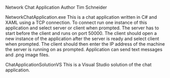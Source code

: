 Network Chat Application
Author Tim Schneider

NetworkChatApplication.exe
	This is a chat application written in C# and XAML using a TCP connection.
	To connect run one instance of this application and select server or client when prompted.
	The server has to start before the client and runs on port 50000. 
	The client should open a new instance of the application after the server is ready and select client when prompted. 
	The client should then enter the IP address of the machine the server is running on as prompted.
	Application can send text messages and .png image files.

ChatApplicationSolutionVS
	This is a Visual Studio solution of the chat application.
